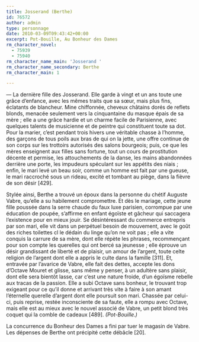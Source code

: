 ```yaml
---
title: Josserand (Berthe)
id: 76572
author: admin
type: personnage
date: 2010-03-09T09:43:42+00:00
excerpt: Pot-Bouille, Au Bonheur des Dames
rm_character_novel:
  - 75939
  - 75940
rm_character_name_main: 'Josserand '
rm_character_name_secondary: Berthe
rm_character_main: 1

---
```

— La dernière fille des Josserand. Elle garde à vingt et un ans toute une grâce d&rsquo;enfance, avec les mêmes traits que sa sœur, mais plus fins, éclatants de blancheur. Mine chiffonnée, cheveux châtains dorés de reflets blonds, menacée seulement vers la cinquantaine du masque épais de sa mère ; elle a une grâce hardie et un charme facile de Parisienne, avec quelques talents de musicienne et de peintre qui constituent toute sa dot. Pour la marier, c&rsquo;est pendant trois hivers une véritable chasse à l&rsquo;homme, des garçons de tous poils aux bras de qui on la jette, une offre continue de son corps sur les trottoirs autorisés des salons bourgeois; puis, ce que les mères enseignent aux filles sans fortune, tout un cours de prostitution décente et permise, les attouchements de la danse, les mains abandonnées derrière une porte, les impudeurs spéculant sur les appétits des niais ; enfin, le mari levé un beau soir, comme un homme est fait par une gueuse, le mari raccroché sous un rideau, excité et tombant au piège, dans la fièvre de son désir [429].

Stylée ainsi, Berthe a trouvé un époux dans la personne du chétif Auguste Vabre, qu&rsquo;elle a su habilement compromettre. Et dès le mariage, cette jeune fille poussée dans la serre chaude du faux luxe parisien, corrompue par une éducation de poupée, s&rsquo;affirme en enfant égoïste et gâcheur qui saccagera l&rsquo;existence pour en mieux jouir. Se désintéressant du commerce entrepris par son mari, elle vit dans un perpétuel besoin de mouvement, avec le goût des riches toilettes cl le dédain du linge qu&rsquo;on ne voit pas ; elle a vite conquis la carrure de sa mère, dont elle répète les phrases, recommençant pour son compte les querelles qui ont bercé sa jeunesse ; elle éprouve un désir grandissant de liberté et de plaisir, un amour de l&rsquo;argent, toute celte religion de l&rsquo;argent dont elle a appris le culte dans la famille [311]. Et, entravée par l&rsquo;avarice de Vabre, elle fait des dettes, accepte les dons d&rsquo;Octave Mouret et glisse, sans même y penser, à un adultère sans plaisir, dont elle sera bientôt lasse, car c&rsquo;est une nature froide, d&rsquo;un égoïsme rebelle aux tracas de la passion. Elle a subi Octave sans bonheur, le trouvant trop exigeant pour ce qu&rsquo;il donne et arrivant très vite à faire à son amant l&rsquo;éternelle querelle d&rsquo;argent dont elle poursuit son mari. Chassée par celui-ci, puis reprise, restée inconsciente de sa faute, elle a rompu avec Octave, mais elle est au mieux avec le nouvel associé de Vabre, un petit blond très coquet qui la comble de cadeaux [489]. _(Pot-Bouille.)_

La concurrence du Bonheur des Dames a fini par tuer le magasin de Vabre. Les dépenses de Berthe ont précipité cette débâcle [20]. 